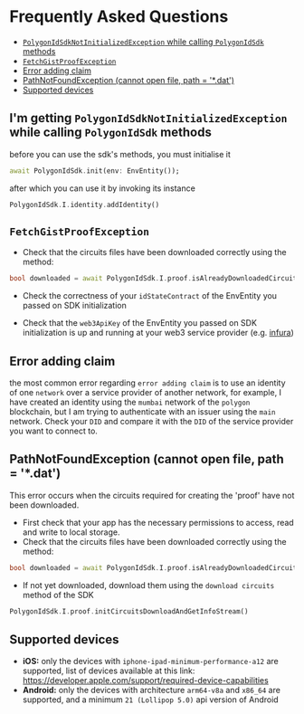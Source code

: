 # Frequently Asked Questions
- [`PolygonIdSdkNotInitializedException` while calling `PolygonIdSdk` methods](#polygonid-sdk-not-initialized-exception)
- [`FetchGistProofException`](#fetch-gist-proof-exception)
- [Error adding claim](#error-adding-claim)
- [PathNotFoundException (cannot open file, path = '*.dat')](#path-not-found-exception)
- [Supported devices](#supported-devices)

<a name="polygonid-sdk-not-initialized-exception"></a>
## I'm getting `PolygonIdSdkNotInitializedException` while calling `PolygonIdSdk` methods

before you can use the sdk's methods, you must initialise it
```dart
await PolygonIdSdk.init(env: EnvEntity());
```
after which you can use it by invoking its instance
```dart
PolygonIdSdk.I.identity.addIdentity()
```

<a name="fetch-gist-proof-exception"></a>
## `FetchGistProofException`

- Check that the circuits files have been downloaded correctly using the method:
```dart
bool downloaded = await PolygonIdSdk.I.proof.isAlreadyDownloadedCircuitsFromServer();
```

- Check the correctness of your `idStateContract` of the EnvEntity you passed on SDK initialization

- Check that the `web3ApiKey` of the EnvEntity you passed on SDK initialization is up and running at your web3 service provider (e.g. [infura](https://app.infura.io/dashboard))

<a name="error-adding-claim"></a>
## Error adding claim
the most common error regarding `error adding claim` is to use an identity of one `network` over a service provider of another network, for example, I have created an identity using the `mumbai` network of the `polygon` blockchain, but I am trying to authenticate with an issuer using the `main` network.
Check your `DID` and compare it with the `DID` of the service provider you want to connect to.

<a name="path-not-found-exception"></a>
## PathNotFoundException (cannot open file, path = '*.dat')

This error occurs when the circuits required for creating the 'proof' have not been downloaded.
- First check that your app has the necessary permissions to access, read and write to local storage.
- Check that the circuits files have been downloaded correctly using the method:
```dart
bool downloaded = await PolygonIdSdk.I.proof.isAlreadyDownloadedCircuitsFromServer();
```
- If not yet downloaded, download them using the `download circuits` method of the SDK
```dart
PolygonIdSdk.I.proof.initCircuitsDownloadAndGetInfoStream()
```

<a name="supported-devices"></a>
## Supported devices
- **iOS:** only the devices with `iphone-ipad-minimum-performance-a12` are supported,
  list of devices available at this link: https://developer.apple.com/support/required-device-capabilities
- **Android:** only the devices with architecture `arm64-v8a` and `x86_64` are supported, and a minimum `21 (Lollipop 5.0)` api version of Android